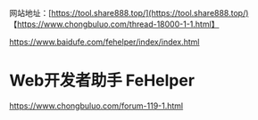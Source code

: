 网站地址：[https://tool.share888.top/](https://tool.share888.top/)
【https://www.chongbuluo.com/thread-18000-1-1.html】



https://www.baidufe.com/fehelper/index/index.html
# Web开发者助手 FeHelper



https://www.chongbuluo.com/forum-119-1.html